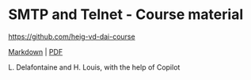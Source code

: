 [markdown]:
  https://github.com/heig-vd-dai-course/heig-vd-dai-course/blob/main/11-smtp-and-telnet/PRACTICAL_CONTENT.md
[pdf]:
  https://heig-vd-dai-course.github.io/heig-vd-dai-course/11-smtp-and-telnet/11-smtp-and-telnet-practical-content.pdf

# SMTP and Telnet - Course material

<https://github.com/heig-vd-dai-course>

[Markdown][markdown] | [PDF][pdf]

L. Delafontaine and H. Louis, with the help of Copilot
